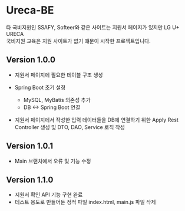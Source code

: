 # Ureca-BE

타 국비지원인 SSAFY, Softeer와 같은 사이트는 지원서 페이지가 있지만 LG U+ URECA <br /> 국비지원 교육은 지원 사이트가 없기 떄문이 시작한 프로젝트입니다.

## Version 1.0.0

- 지원서 페이지에 필요한 테이블 구조 생성
- Spring Boot 초기 설정

  - MySQL, MyBatis 의존성 추가
  - DB <-> Spring Boot 연결

- 지원서 페이지에서 작성한 입력 데이터들을 DB에 연결하기 위한 Apply Rest Controller 생성 및 DTO, DAO, Service 로직 작성

## Version 1.0.1

- Main 브랜치에서 오류 및 기능 수정

## Version 1.1.0

- 지원서 확인 API 기능 구현 완료
- 테스트 용도로 만들어둔 정적 파일 index.html, main.js 파일 삭제
